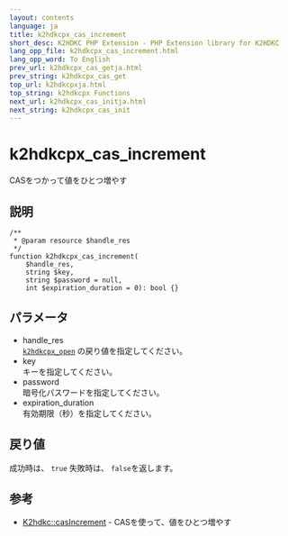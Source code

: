 ```yaml
---
layout: contents
language: ja
title: k2hdkcpx_cas_increment
short_desc: K2HDKC PHP Extension - PHP Extension library for K2HDKC
lang_opp_file: k2hdkcpx_cas_increment.html
lang_opp_word: To English
prev_url: k2hdkcpx_cas_getja.html
prev_string: k2hdkcpx_cas_get
top_url: k2hdkcpxja.html
top_string: k2hdkcpx Functions
next_url: k2hdkcpx_cas_initja.html
next_string: k2hdkcpx_cas_init
---
```


# k2hdkcpx_cas_increment
CASをつかって値をひとつ増やす

## 説明

```
/**
 * @param resource $handle_res
 */
function k2hdkcpx_cas_increment(
    $handle_res,
    string $key,
    string $password = null,
    int $expiration_duration = 0): bool {}
```


## パラメータ
- handle_res  
[`k2hdkcpx_open`](k2hdkcpx_openja.html) の戻り値を指定してください。
- key  
キーを指定してください。
- password  
暗号化パスワードを指定してください。
- expiration_duration  
有効期限（秒）を指定してください。


## 戻り値
成功時は、 `true` 失敗時は、 `false`を返します。


## 参考
- [K2hdkc::casIncrement](k2hdkc_class_casincrementja.html) - CASを使って、値をひとつ増やす
